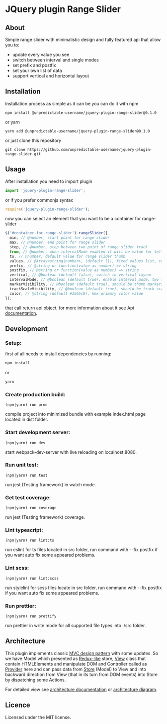 # JQuery plugin Range Slider

## About

Simple range slider with minimalistic design and fully featured api that allow you to:

- update every value you see
- switch between interval and single modes
- set prefix and postfix
- set your own list of data
- support vertical and horizontal layout

## Installation

Installation process as simple as it can be
you can do it with npm

`npm install @unpredictable-username/jquery-plugin-range-slider@0.1.0`

or yarn

`yarn add @unpredictable-username/jquery-plugin-range-slider@0.1.0`

or just clone this repository

`git clone https://github.com/unpredictable-username/jquery-plugin-range-slider.git`

## Usage

After installation you need to import plugin

```javascript
import 'jquery-plugin-range-slider';
```

or if you prefer commonjs syntax

```javascript
require('jquery-plugin-range-slider');
```

now you can select an element that you want to be a container for range-slider

```javascript
$('#container-for-range-slider').rangeSlider({
  min, // @number, start point for range slider
  max, // @number, end point for range slider
  step, // @number, step between two point of range slider track
  from, // @number, when intervalMode enabled it will be value for left thumb else can be passed
  to, // @number, default value for range slider thumb
  values, // @Array<string|number>, (default []), fixed values list, can be passed
  prefix, // @string or function(value as number) => string
  postfix, // @string or function(value as number) => string
  vertical, // @boolean (default false), switch to vertical layout
  intervalMode, // @boolean (default true), enable interval mode, two thumbs will be displayed
  markerVisibility, // @boolean (default true), should be thumb markers displayed?
  trackScaleVisibility, // @boolean (default true), should be track scale displayed?
  color, // @string (default #1565c0), hex primary color value
});
```

that call return api object, for more information about it see [Api documentation](https://unpredictable-username.github.io/jquery-plugin-range-slider/api.html).

## Development

### Setup:

first of all needs to install dependencies by running:

```bash
npm install
```

or

```bash
yarn
```

### Create production build:

`(npm|yarn) run prod`

compile project into minimized bundle with example index.html page located in dist folder.

### Start development server:

`(npm|yarn) run dev`

start webpack-dev-server with live reloading on localhost:8080.

### Run unit test:

`(npm|yarn) run test`

run jest (Testing framework) in watch mode.

### Get test coverage:

`(npm|yarn) run coverage`

run jest (Testing framework) coverage.

### Lint typescript:

`(npm|yarn) run lint:ts`

run eslint for ts files located in src folder, run command with --fix postfix if you want auto fix some appeared problems.

### Lint scss:

`(npm|yarn) run lint:scss`

run stylelint for scss files locate in src folder, run command with --fix postfix if you want auto fix some appeared problems.

### Run prettier:

`(npm|yarn) run prettify`

run prettier in write mode for all supported file types into ./src folder.

## Architecture

This plugin implements classic [MVC design pattern](https://www.geeksforgeeks.org/mvc-design-pattern/) with some updates. So we have Model which presented as [Redux-like](https://redux.js.org/introduction/getting-started) store, [View](https://unpredictable-username.github.io/jquery-plugin-range-slider/view.html) class that contain HTMLElements and manipulate DOM and Controller called as [Provider](https://unpredictable-username.github.io/jquery-plugin-range-slider/provider.html) here and can pass data from [Store](https://unpredictable-username.github.io/jquery-plugin-range-slider/store.html) (Model) to View and into backward direction from View (that in its turn from DOM events) into Store by dispatching some Actions.

For detailed view see [architecture documentation](https://unpredictable-username.github.io/jquery-plugin-range-slider/architecture.html) or [architecture diagram](https://unpredictable-username.github.io/jquery-plugin-range-slider/diagram.svg).

## Licence

Licensed under the MIT license.
